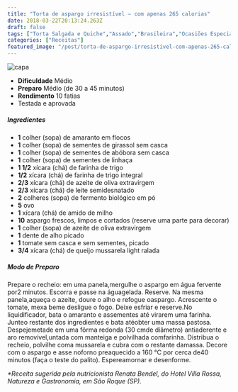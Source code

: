 ```yaml
---
title: "Torta de aspargo irresistível – com apenas 265 calorias"
date: 2018-03-22T20:13:24.263Z
draft: false
tags: ["Torta Salgada e Quiche","Assado","Brasileira","Ocasiões Especiais","Receitas simples e fáceis","Tortas doces e salgadas"]
categories: ["Receitas"]
featured_image: "/post/torta-de-aspargo-irresistivel-com-apenas-265-calorias.3ea8e18b.jpg"
---
```


![capa](/post/torta-de-aspargo-irresistivel-com-apenas-265-calorias.3ea8e18b.jpg)

*   **Dificuldade** Médio
*   **Preparo** Médio (de 30 a 45 minutos)
*   **Rendimento** 10 fatias
*   Testada e aprovada
    

##### Ingredientes

*   **1** colher (sopa) de amaranto em flocos
*   **1** colher (sopa) de sementes de girassol sem casca
*   **1** colher (sopa) de sementes de abóbora sem casca
*   **1** colher (sopa) de sementes de linhaça
*   **1 1/2** xícara (chá) de farinha de trigo
*   **1/2** xícara (chá) de farinha de trigo integral
*   **2/3** xícara (chá) de azeite de oliva extravirgem
*   **2/3** xícara (chá) de leite semidesnatado
*   **2** colheres (sopa) de fermento biológico em pó
*   **5** ovo
*   **1** xícara (chá) de amido de milho
*   **10** aspargo frescos, limpos e cortados (reserve uma parte para decorar)
*   **1** colher (sopa) de azeite de oliva extravirgem
*   **1** dente de alho picado
*   **1** tomate sem casca e sem sementes, picado
*   **3/4** xícara (chá) de queijo mussarela light ralada

##### Modo de Preparo

Prepare o recheio: em uma panela,mergulhe o aspargo em água fervente por2 minutos. Escorra e passe na águagelada. Reserve. Na mesma panela,aqueça o azeite, doure o alho e refogue oaspargo. Acrescente o tomate, mexa beme desligue o fogo. Deixe esfriar e reserve.No liquidificador, bata o amaranto e assementes até virarem uma farinha. Junteo restante dos ingredientes e bata atéobter uma massa pastosa. Despejemetade em uma fôrma redonda (30 cmde diâmetro) antiaderente e aro removível,untada com manteiga e polvilhada comfarinha. Distribua o recheio, polvilhe coma mussarela e cubra com o restante damassa. Decore com o aspargo e asse noforno preaquecido a 160 °C por cerca de40 minutos (faça o teste do palito). Espereamornar e desenforme.

_*Receita sugerida pela nutricionista Renata Bendel, do Hotel Villa Rossa, Natureza e Gastronomia, em São Roque (SP)._
